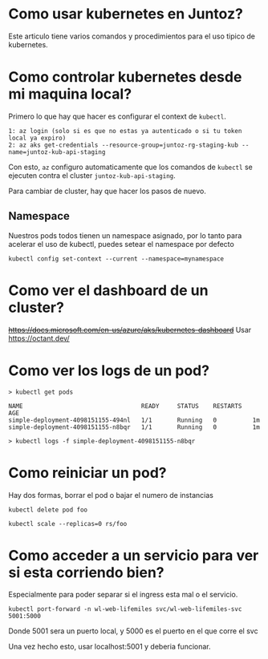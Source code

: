 # Como usar kubernetes en Juntoz?

Este articulo tiene varios comandos y procedimientos para el uso tipico de kubernetes.

# Como controlar kubernetes desde mi maquina local?

Primero lo que hay que hacer es configurar el context de `kubectl`.

```
1: az login (solo si es que no estas ya autenticado o si tu token local ya expiro)
2: az aks get-credentials --resource-group=juntoz-rg-staging-kub --name=juntoz-kub-api-staging
```

Con esto, `az` configuro automaticamente que los comandos de `kubectl` se ejecuten contra el cluster `juntoz-kub-api-staging`.

Para cambiar de cluster, hay que hacer los pasos de nuevo.

## Namespace
Nuestros pods todos tienen un namespace asignado, por lo tanto para acelerar el uso de kubectl, puedes setear el namespace por defecto

```
kubectl config set-context --current --namespace=mynamespace
```

# Como ver el dashboard de un cluster?
~~https://docs.microsoft.com/en-us/azure/aks/kubernetes-dashboard~~
Usar https://octant.dev/

# Como ver los logs de un pod?
```
> kubectl get pods

NAME                                 READY     STATUS    RESTARTS   AGE
simple-deployment-4098151155-494nl   1/1       Running   0          1m
simple-deployment-4098151155-n8bqr   1/1       Running   0          1m

> kubectl logs -f simple-deployment-4098151155-n8bqr
```

# Como reiniciar un pod?
Hay dos formas, borrar el pod o bajar el numero de instancias

```
kubectl delete pod foo
```

```
kubectl scale --replicas=0 rs/foo
```

# Como acceder a un servicio para ver si esta corriendo bien?
Especialmente para poder separar si el ingress esta mal o el servicio.

```
kubectl port-forward -n wl-web-lifemiles svc/wl-web-lifemiles-svc 5001:5000
```
Donde 5001 sera un puerto local, y 5000 es el puerto en el que corre el svc

Una vez hecho esto, usar localhost:5001 y deberia funcionar.
